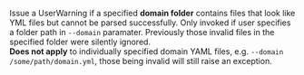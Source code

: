 Issue a UserWarning if a specified **domain folder** contains files that look like YML files but cannot be parsed successfully. 
Only invoked if user specifies a folder path in `--domain` paramater. Previously those invalid files in the specified folder were silently ignored.  
**Does not apply** to individually specified domain YAML files, e.g. `--domain /some/path/domain.yml`, those being invalid will still raise an exception.
 